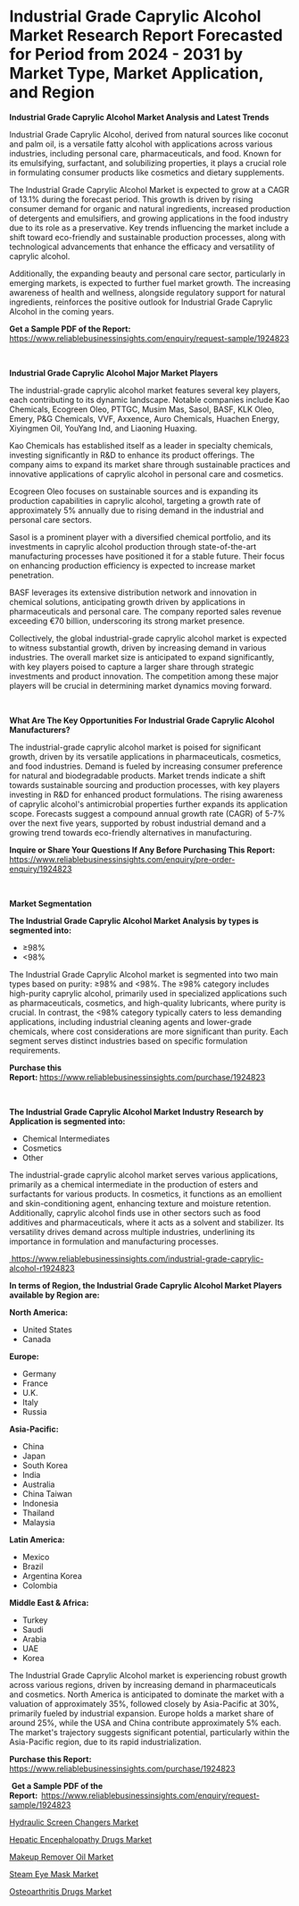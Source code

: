 <p><h1>Industrial Grade Caprylic Alcohol Market Research Report Forecasted for Period from 2024 -  2031 by Market Type, Market Application, and Region</h1></p><p><strong>Industrial Grade Caprylic Alcohol Market Analysis and Latest Trends</strong></p>
<p><p>Industrial Grade Caprylic Alcohol, derived from natural sources like coconut and palm oil, is a versatile fatty alcohol with applications across various industries, including personal care, pharmaceuticals, and food. Known for its emulsifying, surfactant, and solubilizing properties, it plays a crucial role in formulating consumer products like cosmetics and dietary supplements. </p><p>The Industrial Grade Caprylic Alcohol Market is expected to grow at a CAGR of 13.1% during the forecast period. This growth is driven by rising consumer demand for organic and natural ingredients, increased production of detergents and emulsifiers, and growing applications in the food industry due to its role as a preservative. Key trends influencing the market include a shift toward eco-friendly and sustainable production processes, along with technological advancements that enhance the efficacy and versatility of caprylic alcohol. </p><p>Additionally, the expanding beauty and personal care sector, particularly in emerging markets, is expected to further fuel market growth. The increasing awareness of health and wellness, alongside regulatory support for natural ingredients, reinforces the positive outlook for Industrial Grade Caprylic Alcohol in the coming years.</p></p>
<p><strong>Get a Sample PDF of the Report:&nbsp;</strong> <a href="https://www.reliablebusinessinsights.com/enquiry/request-sample/1924823?utm_campaign=1554&utm_medium=2&utm_source=Github&utm_content=ia&utm_term=24102024&utm_id=industrial-grade-caprylic-alcohol">https://www.reliablebusinessinsights.com/enquiry/request-sample/1924823</a></p>
<p>&nbsp;</p>
<p><strong>Industrial Grade Caprylic Alcohol Major Market Players</strong></p>
<p><p>The industrial-grade caprylic alcohol market features several key players, each contributing to its dynamic landscape. Notable companies include Kao Chemicals, Ecogreen Oleo, PTTGC, Musim Mas, Sasol, BASF, KLK Oleo, Emery, P&G Chemicals, VVF, Axxence, Auro Chemicals, Huachen Energy, Xiyingmen Oil, YouYang Ind, and Liaoning Huaxing.</p><p>Kao Chemicals has established itself as a leader in specialty chemicals, investing significantly in R&D to enhance its product offerings. The company aims to expand its market share through sustainable practices and innovative applications of caprylic alcohol in personal care and cosmetics.</p><p>Ecogreen Oleo focuses on sustainable sources and is expanding its production capabilities in caprylic alcohol, targeting a growth rate of approximately 5% annually due to rising demand in the industrial and personal care sectors.</p><p>Sasol is a prominent player with a diversified chemical portfolio, and its investments in caprylic alcohol production through state-of-the-art manufacturing processes have positioned it for a stable future. Their focus on enhancing production efficiency is expected to increase market penetration.</p><p>BASF leverages its extensive distribution network and innovation in chemical solutions, anticipating growth driven by applications in pharmaceuticals and personal care. The company reported sales revenue exceeding €70 billion, underscoring its strong market presence.</p><p>Collectively, the global industrial-grade caprylic alcohol market is expected to witness substantial growth, driven by increasing demand in various industries. The overall market size is anticipated to expand significantly, with key players poised to capture a larger share through strategic investments and product innovation. The competition among these major players will be crucial in determining market dynamics moving forward.</p></p>
<p>&nbsp;</p>
<p><strong>What Are The Key Opportunities For Industrial Grade Caprylic Alcohol Manufacturers?</strong></p>
<p><p>The industrial-grade caprylic alcohol market is poised for significant growth, driven by its versatile applications in pharmaceuticals, cosmetics, and food industries. Demand is fueled by increasing consumer preference for natural and biodegradable products. Market trends indicate a shift towards sustainable sourcing and production processes, with key players investing in R&D for enhanced product formulations. The rising awareness of caprylic alcohol's antimicrobial properties further expands its application scope. Forecasts suggest a compound annual growth rate (CAGR) of 5-7% over the next five years, supported by robust industrial demand and a growing trend towards eco-friendly alternatives in manufacturing.</p></p>
<p><strong>Inquire or Share Your Questions If Any Before Purchasing This Report:</strong> <a href="https://www.reliablebusinessinsights.com/enquiry/pre-order-enquiry/1924823?utm_campaign=1554&utm_medium=2&utm_source=Github&utm_content=ia&utm_term=24102024&utm_id=industrial-grade-caprylic-alcohol">https://www.reliablebusinessinsights.com/enquiry/pre-order-enquiry/1924823</a></p>
<p>&nbsp;</p>
<p><strong>Market Segmentation</strong></p>
<p><strong>The Industrial Grade Caprylic Alcohol Market Analysis by types is segmented into:</strong></p>
<p><ul><li>≥98%</li><li><98%</li></ul></p>
<p><p>The Industrial Grade Caprylic Alcohol market is segmented into two main types based on purity: ≥98% and <98%. The ≥98% category includes high-purity caprylic alcohol, primarily used in specialized applications such as pharmaceuticals, cosmetics, and high-quality lubricants, where purity is crucial. In contrast, the <98% category typically caters to less demanding applications, including industrial cleaning agents and lower-grade chemicals, where cost considerations are more significant than purity. Each segment serves distinct industries based on specific formulation requirements.</p></p>
<p><strong>Purchase this Report:&nbsp;</strong><a href="https://www.reliablebusinessinsights.com/purchase/1924823?utm_campaign=1554&utm_medium=2&utm_source=Github&utm_content=ia&utm_term=24102024&utm_id=industrial-grade-caprylic-alcohol">https://www.reliablebusinessinsights.com/purchase/1924823</a></p>
<p>&nbsp;</p>
<p><strong>The Industrial Grade Caprylic Alcohol Market Industry Research by Application is segmented into:</strong></p>
<p><ul><li>Chemical Intermediates</li><li>Cosmetics</li><li>Other</li></ul></p>
<p><p>The industrial-grade caprylic alcohol market serves various applications, primarily as a chemical intermediate in the production of esters and surfactants for various products. In cosmetics, it functions as an emollient and skin-conditioning agent, enhancing texture and moisture retention. Additionally, caprylic alcohol finds use in other sectors such as food additives and pharmaceuticals, where it acts as a solvent and stabilizer. Its versatility drives demand across multiple industries, underlining its importance in formulation and manufacturing processes.</p></p>
<p><a href="https://www.reliablebusinessinsights.com/industrial-grade-caprylic-alcohol-r1924823?utm_campaign=1554&utm_medium=2&utm_source=Github&utm_content=ia&utm_term=24102024&utm_id=industrial-grade-caprylic-alcohol">&nbsp;https://www.reliablebusinessinsights.com/industrial-grade-caprylic-alcohol-r1924823</a></p>
<p><strong>In terms of Region, the Industrial Grade Caprylic Alcohol Market Players available by Region are:</strong></p>
<p>
    <p> <strong> North America: </strong>
        <ul>
            <li>United States</li>
            <li>Canada</li>
        </ul>
        </p> 
    <p> <strong> Europe: </strong>
        <ul>
            <li>Germany</li>
            <li>France</li>
            <li>U.K.</li>
            <li>Italy</li>
            <li>Russia</li>
        </ul>
        </p> 
    <p> <strong> Asia-Pacific: </strong>
        <ul>
            <li>China</li>
            <li>Japan</li>
            <li>South Korea</li>
            <li>India</li>
            <li>Australia</li>
            <li>China Taiwan</li>
            <li>Indonesia</li>
            <li>Thailand</li>
            <li>Malaysia</li>
        </ul>
        </p> 
    <p> <strong> Latin America: </strong>
        <ul>
            <li>Mexico</li>
            <li>Brazil</li>
            <li>Argentina Korea</li>
            <li>Colombia</li>
        </ul>
        </p> 
    <p> <strong> Middle East & Africa: </strong>
        <ul>
            <li>Turkey</li>
            <li>Saudi</li>
            <li>Arabia</li>
            <li>UAE</li>
            <li>Korea</li>
        </ul>
    </p>
    </p>
<p><p>The Industrial Grade Caprylic Alcohol market is experiencing robust growth across various regions, driven by increasing demand in pharmaceuticals and cosmetics. North America is anticipated to dominate the market with a valuation of approximately 35%, followed closely by Asia-Pacific at 30%, primarily fueled by industrial expansion. Europe holds a market share of around 25%, while the USA and China contribute approximately 5% each. The market's trajectory suggests significant potential, particularly within the Asia-Pacific region, due to its rapid industrialization.</p></p>
<p><strong>Purchase this Report: </strong><a href="https://www.reliablebusinessinsights.com/purchase/1924823?utm_campaign=1554&utm_medium=2&utm_source=Github&utm_content=ia&utm_term=24102024&utm_id=industrial-grade-caprylic-alcohol">https://www.reliablebusinessinsights.com/purchase/1924823</a></p>
<p>&nbsp;<strong>Get a Sample PDF of the Report:&nbsp;&nbsp;</strong><a href="https://www.reliablebusinessinsights.com/enquiry/request-sample/1924823?utm_campaign=1554&utm_medium=2&utm_source=Github&utm_content=ia&utm_term=24102024&utm_id=industrial-grade-caprylic-alcohol">https://www.reliablebusinessinsights.com/enquiry/request-sample/1924823</a></p>
<p><strong></strong></p>
<p><p><a href="https://issuu.com/reportprime-2/docs/hydraulic-screen-changers-market-si_4f0a263945b740?utm_campaign=1554&utm_medium=2&utm_source=Github&utm_content=ia&utm_term=24102024&utm_id=industrial-grade-caprylic-alcohol">Hydraulic Screen Changers Market</a></p><p><a href="https://www.linkedin.com/pulse/hepatic-encephalopathy-drugs-market-size-share-analysis--kiysf?utm_campaign=1554&utm_medium=2&utm_source=Github&utm_content=ia&utm_term=24102024&utm_id=industrial-grade-caprylic-alcohol">Hepatic Encephalopathy Drugs Market</a></p><p><a href="https://github.com/wenonaelwil/Market-Research-Report-List-1/blob/main/makeup-remover-oil-market.md?utm_campaign=1554&utm_medium=2&utm_source=Github&utm_content=ia&utm_term=24102024&utm_id=industrial-grade-caprylic-alcohol">Makeup Remover Oil Market</a></p><p><a href="https://github.com/quannafeagen6eh/Market-Research-Report-List-1/blob/main/steam-eye-mask-market.md?utm_campaign=1554&utm_medium=2&utm_source=Github&utm_content=ia&utm_term=24102024&utm_id=industrial-grade-caprylic-alcohol">Steam Eye Mask Market</a></p><p><a href="https://www.linkedin.com/pulse/market-leaders-laggards-global-osteoarthritis-drugs-trends-qg2jf?utm_campaign=1554&utm_medium=2&utm_source=Github&utm_content=ia&utm_term=24102024&utm_id=industrial-grade-caprylic-alcohol">Osteoarthritis Drugs Market</a></p></p>